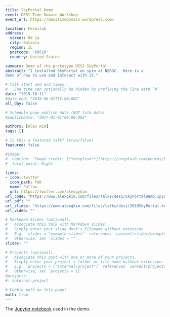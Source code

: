 ```yaml
---
title: SkyPortal Demo
event: DESI Time Domain Workshop
event_url: https://desitimedomain.wordpress.com/

location: Fermilab
address:
  street: Rd 1a
  city: Batavia
  region: IL
  postcode: '60510'
  country: United States

summary: Demo of the prototype DESI SkyPortal
abstract: "I installed SkyPortal on spin at NERSC.  Here is a
demo of how to use and interact with it."

# Talk start and end times.
#   End time can optionally be hidden by prefixing the line with `#`.
date: "2019-10-11"
#date_end: "2030-06-01T15:00:00Z"
all_day: false

# Schedule page publish date (NOT talk date).
#publishDate: "2017-01-01T00:00:00Z"

authors: [Alex Kim]
tags: []

# Is this a featured talk? (true/false)
featured: false

#image:
#  caption: 'Image credit: [**Unsplash**](https://unsplash.com/photos/bzdhc5b3Bxs)'
#  focal_point: Right

links:
- icon: twitter
  icon_pack: fab
  name: Follow
  url: https://twitter.com/alexgykim
url_code: "https://www.alexgkim.com/files/talks/desi/SkyPortalDemo.ipynb"
url_pdf: ""
url_slides: "https://www.alexgkim.com/files/talks/desi/2019SkyPortal.key"
url_video: ""

# Markdown Slides (optional).
#   Associate this talk with Markdown slides.
#   Simply enter your slide deck's filename without extension.
#   E.g. `slides = "example-slides"` references `content/slides/example-slides.md`.
#   Otherwise, set `slides = ""`.
slides: ""

# Projects (optional).
#   Associate this post with one or more of your projects.
#   Simply enter your project's folder or file name without extension.
#   E.g. `projects = ["internal-project"]` references `content/project/deep-learning/index.md`.
#   Otherwise, set `projects = []`.
#projects:
#- internal-project

# Enable math on this page?
math: true
---
```


The [Jupyter notebook](https://www.alexgkim.com/files/talks/desi/SkyPortalDemo.ipynb) used in the demo.

